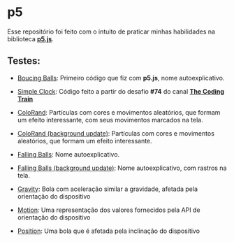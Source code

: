 
# p5

Esse repositório foi feito com o intuito de praticar minhas habilidades na biblioteca [**p5.js**](https://p5js.org/ "p5.js").

## Testes:

* [Boucing Balls](https://eumsmo.github.io/p5/test/balls/): Primeiro código que fiz com **p5.js**, nome autoexplicativo.

* [Simple Clock](https://eumsmo.github.io/p5/test/clock/): Código feito a partir do desafio **#74** do canal [**The Coding Train**](https://www.youtube.com/user/shiffman)

* [ColoRand](https://eumsmo.github.io/p5/test/colorand/): Partículas com cores e movimentos aleatórios, que formam um efeito interessante, com seus movimentos marcados na tela. 

* [ColoRand (background update)](https://eumsmo.github.io/p5/test/colorand/?background): Partículas com cores e movimentos aleatórios, que formam um efeito interessante.

* [Falling Balls](https://eumsmo.github.io/p5/test/fall/): Nome autoexplicativo.

* [Falling Balls (background update)](https://eumsmo.github.io/p5/test/fall/?background): Nome autoexplicativo, com rastros na tela.

* [Gravity](https://eumsmo.github.io/p5/test/device-orientation/gravity/): Bola com aceleração similar a gravidade, afetada pela orientação do dispositivo

* [Motion](https://eumsmo.github.io/p5/test/device-orientation/motion/): Uma representação dos valores fornecidos pela API de orientação do dispositivo

* [Position](https://eumsmo.github.io/p5/test/device-orientation/position/): Uma bola que é afetada pela inclinação do dispositivo
